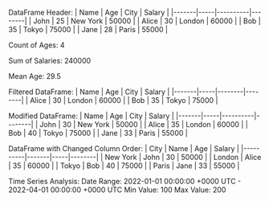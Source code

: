 DataFrame Header:
| Name  | Age | City     | Salary |
|-------|-----|----------|--------|
| John  | 25  | New York | 50000  |
| Alice | 30  | London   | 60000  |
| Bob   | 35  | Tokyo    | 75000  |
| Jane  | 28  | Paris    | 55000  |

Count of Ages: 4

Sum of Salaries: 240000

Mean Age: 29.5

Filtered DataFrame:
| Name  | Age | City   | Salary |
|-------|-----|--------|--------|
| Alice | 30  | London | 60000  |
| Bob   | 35  | Tokyo  | 75000  |

Modified DataFrame:
| Name  | Age | City     | Salary |
|-------|-----|----------|--------|
| John  | 30  | New York | 50000  |
| Alice | 35  | London   | 60000  |
| Bob   | 40  | Tokyo    | 75000  |
| Jane  | 33  | Paris    | 55000  |

DataFrame with Changed Column Order:
| City     | Name  | Age | Salary |
|----------|-------|-----|--------|
| New York | John  | 30  | 50000  |
| London   | Alice | 35  | 60000  |
| Tokyo    | Bob   | 40  | 75000  |
| Paris    | Jane  | 33  | 55000  |

Time Series Analysis:
Date Range: 2022-01-01 00:00:00 +0000 UTC - 2022-04-01 00:00:00 +0000 UTC
Min Value: 100
Max Value: 200
